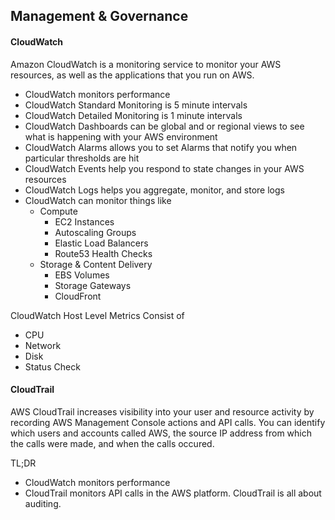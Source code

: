 ## Management & Governance

#### CloudWatch
Amazon CloudWatch is a monitoring service to monitor your AWS resources, as well as the applications that you run on AWS.

- CloudWatch monitors performance
- CloudWatch Standard Monitoring is 5 minute intervals
- CloudWatch Detailed Monitoring is 1 minute intervals
- CloudWatch Dashboards can be global and or regional views to see what is happening with your AWS environment
- CloudWatch Alarms allows you to set Alarms that notify you when particular thresholds are hit
- CloudWatch Events help you respond to state changes in your AWS resources
- CloudWatch Logs helps you aggregate, monitor, and store logs
- CloudWatch can monitor things like
  - Compute
    - EC2 Instances
    - Autoscaling Groups
    - Elastic Load Balancers
    - Route53 Health Checks
  - Storage & Content Delivery
    - EBS Volumes
    - Storage Gateways
    - CloudFront
   
CloudWatch Host Level Metrics Consist of
- CPU
- Network
- Disk
- Status Check

#### CloudTrail
AWS CloudTrail increases visibility into your user and resource activity by recording AWS Management Console actions and API calls. You can identify which users and accounts called AWS, the source IP address from which the calls were made, and when the calls occured.

TL;DR
- CloudWatch monitors performance
- CloudTrail monitors API calls in the AWS platform. CloudTrail is all about auditing.

